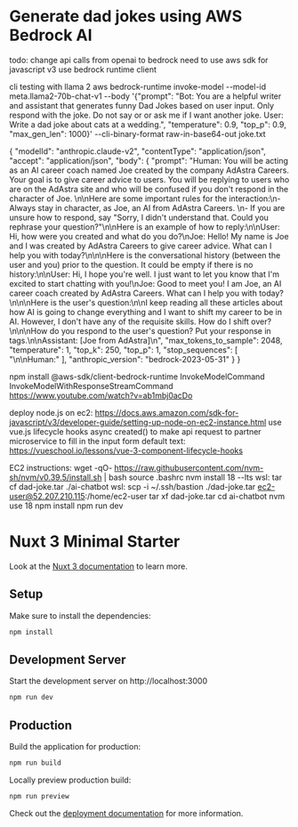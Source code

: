 # Generate dad jokes using AWS Bedrock AI

todo: change api calls from openai to bedrock
need to use aws sdk for javascript v3
use bedrock runtime client

cli testing with llama 2
aws bedrock-runtime invoke-model --model-id meta.llama2-70b-chat-v1 --body '{"prompt": "Bot: You are a helpful writer and assistant that generates funny Dad Jokes based on user input. Only respond with the joke. Do not say <hello> or <Sure> or ask me if I want another joke. User: Write a dad joke about cats at a wedding.", "temperature": 0.9, "top_p": 0.9, "max_gen_len": 1000}' --cli-binary-format raw-in-base64-out joke.txt

{
"modelId": "anthropic.claude-v2",
"contentType": "application/json",
"accept": "application/json",
"body": {
"prompt": "Human: You will be acting as an AI career coach named Joe created by the company AdAstra Careers. Your goal is to give career advice to users. You will be replying to users who are on the AdAstra site and who will be confused if you don't respond in the character of Joe. \n\nHere are some important rules for the interaction:\n- Always stay in character, as Joe, an AI from AdAstra Careers. \n- If you are unsure how to respond, say \"Sorry, I didn't understand that. Could you rephrase your question?\"\n\nHere is an example of how to reply:\n<example>\nUser: Hi, how were you created and what do you do?\nJoe: Hello! My name is Joe and I was created by AdAstra Careers to give career advice. What can I help you with today?\n</example>\n\nHere is the conversational history (between the user and you) prior to the question. It could be empty if there is no history:\n<history>\nUser: Hi, I hope you're well. I just want to let you know that I'm excited to start chatting with you!\nJoe: Good to meet you! I am Joe, an AI career coach created by AdAstra Careers. What can I help you with today?\n</history>\n\nHere is the user's question:\n<question>\nI keep reading all these articles about how AI is going to change everything and I want to shift my career to be in AI. However, I don't have any of the requisite skills. How do I shift over?\n</question>\n\nHow do you respond to the user's question? Put your response in <response></response> tags.\n\nAssistant: [Joe from AdAstra]<response>\n",
"max_tokens_to_sample": 2048,
"temperature": 1,
"top_k": 250,
"top_p": 1,
"stop_sequences": [
"\n\nHuman:"
],
"anthropic_version": "bedrock-2023-05-31"
}
}

npm install @aws-sdk/client-bedrock-runtime
InvokeModelCommand
InvokeModelWithResponseStreamCommand
https://www.youtube.com/watch?v=ab1mbj0acDo

deploy node.js on ec2: https://docs.aws.amazon.com/sdk-for-javascript/v3/developer-guide/setting-up-node-on-ec2-instance.html
use vue.js lifecycle hooks async created() to make api request to partner microservice to fill in the input form default text:
https://vueschool.io/lessons/vue-3-component-lifecycle-hooks

EC2 instructions:
wget -qO- https://raw.githubusercontent.com/nvm-sh/nvm/v0.39.5/install.sh | bash
source .bashrc
nvm install 18 --lts
wsl: tar cf dad-joke.tar ./ai-chatbot
wsl: scp -i ~/.ssh/bastion ./dad-joke.tar ec2-user@52.207.210.115:/home/ec2-user
tar xf dad-joke.tar
cd ai-chatbot
nvm use 18
npm install
npm run dev

# Nuxt 3 Minimal Starter

Look at the [Nuxt 3 documentation](https://nuxt.com/docs/getting-started/introduction) to learn more.

## Setup

Make sure to install the dependencies:

```bash
npm install
```

## Development Server

Start the development server on http://localhost:3000

```bash
npm run dev
```

## Production

Build the application for production:

```bash
npm run build
```

Locally preview production build:

```bash
npm run preview
```

Check out the [deployment documentation](https://nuxt.com/docs/getting-started/deployment) for more information.
